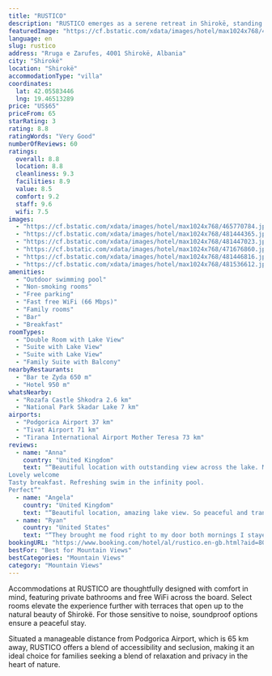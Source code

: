 ```yaml
---
title: "RUSTICO"
description: "RUSTICO emerges as a serene retreat in Shirokë, standing 49 km away from the bustling Port of Bar."
featuredImage: "https://cf.bstatic.com/xdata/images/hotel/max1024x768/465770784.jpg?k=002608ec1f578efe05113f6a1491fea9c397362a5c1f69dc8a13bd1d63fc2c8b&o=&hp=1"
language: en
slug: rustico
address: "Rruga e Zarufes, 4001 Shirokë, Albania"
city: "Shirokë"
location: "Shirokë"
accommodationType: "villa"
coordinates:
  lat: 42.05583446
  lng: 19.46513289
price: "US$65"
priceFrom: 65
starRating: 3
rating: 8.8
ratingWords: "Very Good"
numberOfReviews: 60
ratings:
  overall: 8.8
  location: 8.8
  cleanliness: 9.3
  facilities: 8.9
  value: 8.5
  comfort: 9.2
  staff: 9.6
  wifi: 7.5
images:
  - "https://cf.bstatic.com/xdata/images/hotel/max1024x768/465770784.jpg?k=002608ec1f578efe05113f6a1491fea9c397362a5c1f69dc8a13bd1d63fc2c8b&o=&hp=1"
  - "https://cf.bstatic.com/xdata/images/hotel/max1024x768/481444365.jpg?k=f15aff249bbdfb92116a9babe848813c16b51fc19dc5733a39c628522b5af0d6&o=&hp=1"
  - "https://cf.bstatic.com/xdata/images/hotel/max1024x768/481447023.jpg?k=d760cfea061051240258b54a98b8b6f2e1f693593a37b9efd866353206f358db&o=&hp=1"
  - "https://cf.bstatic.com/xdata/images/hotel/max1024x768/471676860.jpg?k=28d15f9463a706b521c821e5cb2e1e1ad08228dc3d004695b1bba7fef1cf6880&o=&hp=1"
  - "https://cf.bstatic.com/xdata/images/hotel/max1024x768/481446816.jpg?k=e6d73604c22b9529efa9ea419923cc1de7cb2688d0886f7387ac9d94336195f4&o=&hp=1"
  - "https://cf.bstatic.com/xdata/images/hotel/max1024x768/481536612.jpg?k=ae611311c37eb0a1e034cf8a7040dbfc8224892bba818970d76de64124770e51&o=&hp=1"
amenities:
  - "Outdoor swimming pool"
  - "Non-smoking rooms"
  - "Free parking"
  - "Fast free WiFi (66 Mbps)"
  - "Family rooms"
  - "Bar"
  - "Breakfast"
roomTypes:
  - "Double Room with Lake View"
  - "Suite with Lake View"
  - "Suite with Lake View"
  - "Family Suite with Balcony"
nearbyRestaurants:
  - "Bar te Zyda 650 m"
  - "Hotel 950 m"
whatsNearby:
  - "Rozafa Castle Shkodra 2.6 km"
  - "National Park Skadar Lake 7 km"
airports:
  - "Podgorica Airport 37 km"
  - "Tivat Airport 71 km"
  - "Tirana International Airport Mother Teresa 73 km"
reviews:
  - name: "Anna"
    country: "United Kingdom"
    text: "“Beautiful location with outstanding view across the lake. Modern and peaceful.
Lovely welcome
Tasty breakfast. Refreshing swim in the infinity pool.
Perfect”"
  - name: "Angela"
    country: "United Kingdom"
    text: "“Beautiful location, amazing lake view. So peaceful and tranquil. A superb place to sit back and relax after a busy day taking in the views.”"
  - name: "Ryan"
    country: "United States"
    text: "“They brought me food right to my door both mornings I stayed. It was a nice gesture from the host.”"
bookingURL: "https://www.booking.com/hotel/al/rustico.en-gb.html?aid=8035640"
bestFor: "Best for Mountain Views"
bestCategories: "Mountain Views"
category: "Mountain Views"
---
```


Accommodations at RUSTICO are thoughtfully designed with comfort in mind, featuring private bathrooms and free WiFi across the board. Select rooms elevate the experience further with terraces that open up to the natural beauty of Shirokë. For those sensitive to noise, soundproof options ensure a peaceful stay.

Situated a manageable distance from Podgorica Airport, which is 65 km away, RUSTICO offers a blend of accessibility and seclusion, making it an ideal choice for families seeking a blend of relaxation and privacy in the heart of nature.